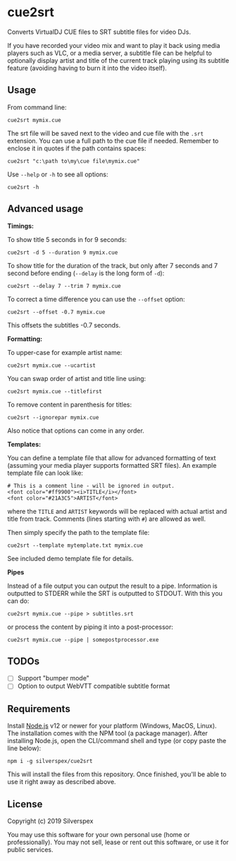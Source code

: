 cue2srt
=======

Converts VirtualDJ CUE files to SRT subtitle files for video DJs.

If you have recorded your video mix and want to play it back using media players
such as VLC, or a media server, a subtitle file can be helpful to optionally display
artist and title of the current track playing using its subtitle feature (avoiding
having to burn it into the video itself).

Usage
-----

From command line:

    cue2srt mymix.cue

The srt file will be saved next to the video and cue file with the `.srt`
extension. You can use a full path to the cue file if needed. Remember to enclose
it in quotes if the path contains spaces:

    cue2srt "c:\path to\my\cue file\mymix.cue"

Use `--help` or `-h` to see all options:

    cue2srt -h

Advanced usage
--------------

**Timings:**

To show title 5 seconds in for 9 seconds:

    cue2srt -d 5 --duration 9 mymix.cue

To show title for the duration of the track, but only after 7 seconds and 7 second before
ending (`--delay` is the long form of `-d`):

    cue2srt --delay 7 --trim 7 mymix.cue

To correct a time difference you can use the `--offset` option:

    cue2srt --offset -0.7 mymix.cue

This offsets the subtitles -0.7 seconds.

**Formatting:**

To upper-case for example artist name:

    cue2srt mymix.cue --ucartist

You can swap order of artist and title line using:

    cue2srt mymix.cue --titlefirst

To remove content in parenthesis for titles:

    cue2srt --ignorepar mymix.cue
    
Also notice that options can come in any order.

**Templates:**

You can define a template file that allow for advanced formatting of text (assuming
your media player supports formatted SRT files). An example template file can look like:

    # This is a comment line - will be ignored in output.
    <font color="#ff9900"><i>TITLE</i></font>
    <font color="#21A3C5">ARTIST</font>

where the `TITLE` and `ARTIST` keywords will be replaced with actual artist and title from
track. Comments (lines starting with `#`) are allowed as well. 

Then simply specify the path to the template file:

    cue2srt --template mytemplate.txt mymix.cue

See included demo template file for details.

**Pipes**

Instead of a file output you can output the result to a pipe. Information is outputted
to STDERR while the SRT is outputted to STDOUT. With this you can do:

    cue2srt mymix.cue --pipe > subtitles.srt

or process the content by piping it into a post-processor:

    cue2srt mymix.cue --pipe | somepostprocessor.exe

TODOs
-----

- [ ] Support "bumper mode"
- [ ] Option to output WebVTT compatible subtitle format 

Requirements
------------

Install [Node.js](https://nodejs.org/en/) v12 or newer for your platform (Windows,
MacOS, Linux). The installation comes with the NPM tool (a package manager).
After installing Node.js, open the CLI/command shell and type (or copy paste the
line below):

    npm i -g silverspex/cue2srt

This will install the files from this repository. Once finished, you'll be able
to use it right away as described above.


License
-------

Copyright (c) 2019 Silverspex

You may use this software for your own personal use (home or professionally).
You may not sell, lease or rent out this software, or use it for public services.
